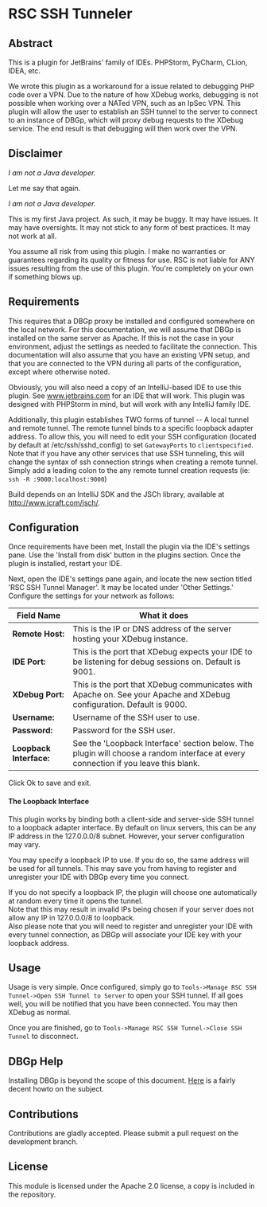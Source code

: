 RSC SSH Tunneler
================

## Abstract

This is a plugin for JetBrains' family of IDEs.  PHPStorm, PyCharm, CLion, IDEA, etc.

We wrote this plugin as a workaround for a issue related to debugging PHP code over a VPN.  Due to the nature of how XDebug works,
debugging is not possible when working over a NATed VPN, such as an IpSec VPN.  This plugin will allow the user to establish
an SSH tunnel to the server to connect to an instance of DBGp, which will proxy debug requests to the XDebug service.  The
end result is that debugging will then work over the VPN.

## Disclaimer

*I am not a Java developer.*

Let me say that again.

*I am not a Java developer.*

This is my first Java project.  As such, it may be buggy.  It may have issues.  It may have oversights.  It may not
stick to any form of best practices.  It may not work at all.

You assume all risk from using this plugin.  I make no warranties or guarantees regarding its quality or fitness for use.
RSC is not liable for ANY issues resulting from the use of this plugin.  You're completely on your own if something blows up.

## Requirements

This requires that a DBGp proxy be installed and configured somewhere on the local network.  For this documentation, we will
assume that DBGp is installed on the same server as Apache.  If this is not the case in your environment, adjust the settings
as needed to facilitate the connection.  This documentation will also assume that you have an existing VPN setup, and that
you are connected to the VPN during all parts of the configuration, except where otherwise noted.

Obviously, you will also need a copy of an IntelliJ-based IDE to use this plugin.  See www.jetbrains.com for an IDE that will work.
This plugin was designed with PHPStorm in mind, but will work with any IntelliJ family IDE.

Additionally, this plugin establishes TWO forms of tunnel -- A local tunnel and remote tunnel.  The remote tunnel binds to a
specific loopback adapter address.  To allow this, you will need to edit your SSH configuration (located by default at /etc/ssh/sshd_config) to set `GatewayPorts`
to `clientspecified`.  Note that if you have any other services that use SSH tunneling, this will change the syntax of
ssh connection strings when creating a remote tunnel.  Simply add a leading colon to the any remote tunnel creation requests (ie: `ssh -R :9000:localhost:9000`)

Build depends on an IntelliJ SDK and the JSCh library, available at http://www.jcraft.com/jsch/.  

## Configuration

Once requirements have been met, Install the plugin via the IDE's settings pane.  Use the 'Install from disk' button in the
plugins section.  Once the plugin is installed, restart your IDE.

Next, open the IDE's settings pane again, and locate the new section titled 'RSC SSH Tunnel Manager'.  It may be located
under 'Other Settings.'  Configure the settings for your network as follows:

| Field Name              | What it does                                                                                                                       |
|-------------------------|------------------------------------------------------------------------------------------------------------------------------------|
| **Remote Host:**        | This is the IP or DNS address of the server hosting your XDebug instance.                                                          | 
| **IDE Port:**           | This is the port that XDebug expects your IDE to be listening for debug sessions on.  Default is 9001.                             |
| **XDebug Port:**        | This is the port that XDebug communicates with Apache on.  See your Apache and XDebug configuration.  Default is 9000.             |
| **Username:**           | Username of the SSH user to use.                                                                                                   |
| **Password:**           | Password for the SSH user.                                                                                                         |
| **Loopback Interface:** | See the 'Loopback Interface' section below.  The plugin will choose a random interface at every connection if you leave this blank.|

Click Ok to save and exit.

#### The Loopback Interface

This plugin works by binding both a client-side and server-side SSH tunnel to a loopback adapter interface.  By default on
linux servers, this can be any IP address in the 127.0.0.0/8 subnet.  However, your server configuration may vary.

You may specify a loopback IP to use.  If you do so, the same address will be used for all tunnels.  This may save you from
having to register and unregister your IDE with DBGp every time you connect.

If you do not specify a loopback IP, the plugin will choose one automatically at random every time it opens the tunnel.  
Note that this may result in invalid IPs being chosen if your server does not allow any IP in 127.0.0.0/8 to loopback.  
Also please note that you will need to register and unregister your IDE with every tunnel connection, as DBGp will 
associate your IDE key with your loopback address.

## Usage

Usage is very simple.  Once configured, simply go to `Tools->Manage RSC SSH Tunnel->Open SSH Tunnel to Server` to open your SSH tunnel.
If all goes well, you will be notified that you have been connected.  You may then XDebug as normal.

Once you are finished, go to `Tools->Manage RSC SSH Tunnel->Close SSH Tunnel` to disconnect.

## DBGp Help

Installing DBGp is beyond the scope of this document.  [Here](http://matthardy.net/blog/configuring-phpstorm-xdebug-dbgp-proxy-settings-remote-debugging-multiple-users/) is a
fairly decent howto on the subject.

## Contributions

Contributions are gladly accepted. Please submit a pull request on the development branch.

## License

This module is licensed under the Apache 2.0 license, a copy is included in the repository.
